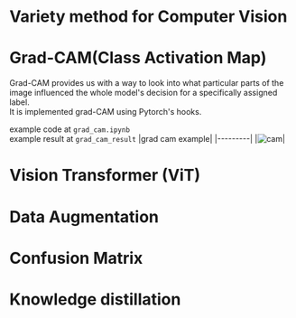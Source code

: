 # Variety method for Computer Vision

# Grad-CAM(Class Activation Map)
Grad-CAM provides us with a way to look into what particular parts of the image influenced the whole model's decision for a specifically assigned label.
<br> It is implemented grad-CAM using Pytorch's hooks.

example code at `grad_cam.ipynb` <br>
example result at `grad_cam_result`
|grad cam example|
|---------|
|![cam](https://user-images.githubusercontent.com/51802825/132345537-db05224d-e6db-4925-84ff-16cad55f2d80.png)|

# Vision Transformer (ViT)
# Data Augmentation
# Confusion Matrix
# Knowledge distillation
